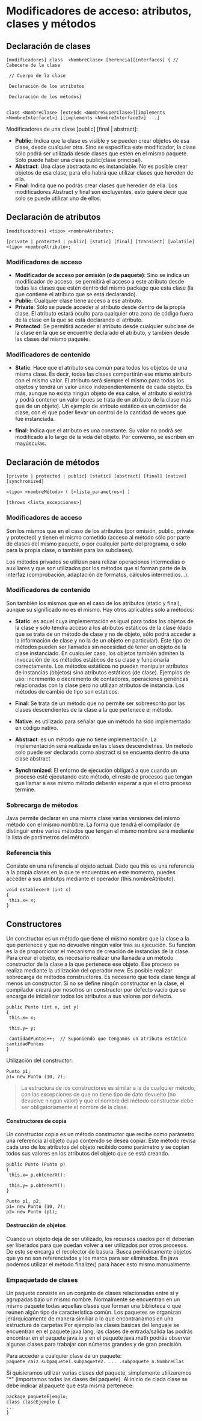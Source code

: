 # Modificadores de acceso: atributos, clases y métodos

## Declaración de clases

	[modificadores] class  <NombreClase> [herencia][interfaces] { // Cabecera de la clase

     // Cuerpo de la clase

     Declaración de los atributos

     Declaración de los métodos}
 
 
 	class <NombreClase> [extends <NombreSuperClase>][implements <NombreInterface1>] [[implements <NombreInterface2>] ...] 

 Modificadores de una clase [public] [final | abstract]: 
 
*  **Public**: Indica que la clase es visible y se pueden crear objetos de esa clase, desde cualquier otra. Sino se especifica este modificador, la clase sólo podrá ser utilizada desde clases que estén en el mismo paquete. Sólo puede haber una clase public(clase principal).
*  **Abstract**: Una clase abstracta no es instanciable. No es posible crear objetos de esa clase, para ello habrá que utilizar clases que hereden de ella. 
*  **Final**: Indica que no podrás crear clases que hereden de ella. Los modificadores Abstract y final son excluyentes, esto quiere decir que solo se puede utilizar uno de ellos.

## Declaración de atributos

	[modificadores] <tipo> <nombreAtributo>;
	
	[private | protected | public] [static] [final] [transient] [volatile] <tipo> <nombreAtributo>;
	
### Modificadores de acceso
* **Modificador de acceso por omisión (o de paquete)**: Sino se indica un modificador de acceso, se permitirá el acceso a este atributo desde todas las clases que estén dentro del mismo package que esta clase (la que contiene el atributo que se está declarando).
* **Public**: Cualquier clase tiene acceso a ese atributo.
* **Private**: Sólo se puede acceder al atributo desde dentro de la propia clase. El atributo estará oculto para cualquier otra zona de código fuera de la clase en la que se está declarando el atributo. 
* **Protected**: Se permitirá acceder al atributo desde cualquier subclase de la clase en la que se encuentre declarado el atributo, y también desde las clases del mismo paquete. 

### Modificadores de contenido
* **Static**: Hace que el atributo sea común para todos los objetos de una misma clase. Es decir, todas las clases compartirán ese mismo atributo con el mismo valor. El atributo será siempre el mismo para todos los objetos y tendrá un valor único independientemente de cada objeto. Es más, aunque no exista ningún objeto de esa calse, el atributo si existirá y podrá contener un valor (pues se trata de un atributo de la clase más que de un objeto).
Un ejemplo de atributo estático es un contador de clase, con el que poder llevar un control de la cantidad de veces que fue instanciada.
 
* **final**: Indica que el atributo es una constante. Su valor no podrá ser modificado a lo largo de la vida del objeto. Por convenio, se escriben en mayúsculas.

## Declaración de métodos

	[private | protected | public] [static] [abstract] [final] [native] [synchronized]

	<tipo> <nombreMétodo> ( [<lista_parametros>] )

	[throws <lista_excepciones>]

### Modificadores de acceso
Son los mismos que en el caso de los atributos (por omisión, public, private y protected) y tienen el mismo cometido (acceso al método sólo por parte de clases del mismo paquete, o por cualquier parte del programa, o sólo para la propia clase, o también para las subclases).

Los métodos privados se utilizan para relizar operaciones intermedias o auxiliares y que son utilizados por los métodos que sí forman parte de la interfaz (comprobación, adaptación de formatos, cálculos intermedios...). 

### Modificadores de contenido
Son también los mismos que en el caso de los atributos (static y final), aunque su significado no es el mismo. Hay otros aplicables solo a métodos:

* **Static**: es aquel cuya implementación es igual para todos los objetos de la clase y sólo tendra acceso a los atributos estáticos de la clase (dado que se trata de un método de clase y no de objeto, sólo podrá acceder a la información de clase y no la de un objeto en particular). Este tipo de métodos pueden ser llamados sin necesidad de tener un objeto de la clase instanciado. En cualquier caso, los objetos también admiten la invocación de los métodos estáticos de su clase y funcionaría correctamente.
Los métodos estáticos no pueden manipular atributos de instancias (objetos) sino atributos estáticos (de clase). Ejemplos de uso: incremento o decremento de contadores, operaciones genéricas relacionadas con la clase pero no utilizan atributos de instancia. Los métodos de cambio de tipo son estaticos.

* **Final**: Se trata de un método que no permite ser sobreescrito por las clases descendientes de la clase a la que pertenece el método.
* **Native**: es utilizado para señalar que un método ha sido implementado en código nativo.
* **Abstract**: es un método que no tiene implementación. La implementación será realizada en las clases descendietnes. Un método solo puede ser declarado como abstract si se encuenta dentro de una clase abstract
* **Synchronized**: El entorno de ejecución obligará a que cuando un proceso esté ejecutando este método, el resto de procesos que tengan que llamar a ese mismo método deberán esperar a que el otro proceso termine.

### Sobrecarga de métodos
Java permite declarar en una misma clase varias versiones del mismo método con el mismo nombbre. La forma que tendrá el compilador de distinguir entre varios métodos que tengan el mismo nombre será mediante la lista de parámetros del método.

### Referencia this
Consiste en una referencia al objeto actual. 
Dado qeu this es una referencia a la propia clases en la que te encuentras en este momento, puedes acceder a sus atributps mediante el operador (this.nombreAtributo).

	void establecerX (int x)
	{
     this.x= x;
	}

## Constructores
Un constructor es un método que tiene el mismo nombre que la clase a la que pertenece y que no devuelve ningún valor tras su ejecución. Su función es la de proporcionar el mecanismo de creación de instancias de la clase. 
Para crear el objeto, es necesario realizar una llamada a un método constructor de la clase a la que pertenece ese objeto. Ese proceso se realiza mediante la utilización del operador new. 
Es posible realizar sobrecarga de métodos constructores.
Es necesario que toda clase tenga al menos un constructor. Si no se define ningún constructor en la clase, el compilador creará por nosotros un constructor por defecto vacío que se encarga de inicializar todos los atributos a sus valores por defecto.

 	public Punto (int x, int y)
	{
     this.x= x;

     this.y= y;

     cantidadPuntos++;  // Suponiendo que tengamos un atributo estático cantidadPuntos
	}
	
Utilización del constructor: 
	
	Punto p1;
	p1= new Punto (10, 7); 
	
> La estructura de los constructores es similar a la de cualquier método, con las excepciones de que no tiene tipo de dato devuelto (no devuelve ningún valor) y que el nombre del método constructor debe ser obligatoriamente el nombre de la clase.

#### Constructores de copia
Un constructor copia es un método constructor que recibe como parámetro una referencia al objeto cuyo contenido se desea copiar. Este método revisa cada uno de los atributos del objeto recibido como parámetro y se copian todos sus valores en los atributos del objeto que se está creando.

	public Punto (Punto p)
	{
     this.x= p.obtenerX();

     this.y= p.obtenerY();
	}
	
	Punto p1, p2;
	p1= new Punto (10, 7);
	p2= new Punto (p1);
	
#### Destrucción de objetos
Cuando un objeto deja de ser utilizado, los recursos usados por él deberían ser liberados para que puedan volver a ser utilizados por otros procesos. De esto se encarga el recolector de basura. Busca periódicamente objetos que yo no son referenciados y los marca para ser eliminados.
En java podemos utilizar el método finalize() para hacer esto mismo manualmente.

### Empaquetado de clases 
Un paquete consiste en un conjunto de clases relacionadas entre sí y agrupadas bajo un mismo nombre. Normalmente se encuentran en un mismo paquete todas aquellas clases que forman una biblioteca o que reúnen algún tipo de característica común.
Los paquetes se organizan jerárquicamente de manera similiar a lo que encontrariamos en una estructura de carpetas Por ejemplo las clases básicas del lenguaje se encuentran en el paquete java.lang, las clases de entrada/salida las podrás encontrar en el paquete java.io y en el paquete java.math podrás observar algunas clases para trabajar con números grandes y de gran precisión.

Para acceder a cualquier clase de un paquete:
`paquete_raiz.subpaquete1.subpaquete2. ... .subpaquete_n.NombreClas`

Si quisieramos utilizar varias clases del paquete, simplemente utilizaremos "*" (importamos todas las clases del paquete).
Al inicio de clada clase se debe indicar al paquete que esta misma pertenece:
	
	package paqueteEjemplo;
	class claseEjemplo {
   	...
	} 
	
